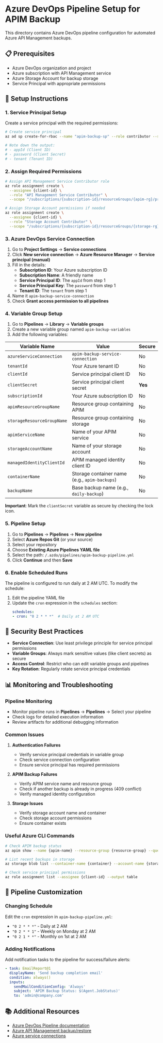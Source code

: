 # Azure DevOps Pipeline Setup for APIM Backup

This directory contains Azure DevOps pipeline configuration for automated Azure API Management backups.

## 📋 Prerequisites

- Azure DevOps organization and project
- Azure subscription with API Management service
- Azure Storage Account for backup storage
- Service Principal with appropriate permissions

## 🔧 Setup Instructions

### 1. Service Principal Setup

Create a service principal with the required permissions:

```bash
# Create service principal
az ad sp create-for-rbac --name "apim-backup-sp" --role contributor --scopes /subscriptions/{subscription-id}

# Note down the output:
# - appId (Client ID)
# - password (Client Secret)  
# - tenant (Tenant ID)
```

### 2. Assign Required Permissions

```bash
# Assign API Management Service Contributor role
az role assignment create \
  --assignee {client-id} \
  --role "API Management Service Contributor" \
  --scope "/subscriptions/{subscription-id}/resourceGroups/{apim-rg}/providers/Microsoft.ApiManagement/service/{apim-name}"

# Assign Storage Account permissions if needed
az role assignment create \
  --assignee {client-id} \
  --role "Storage Account Contributor" \
  --scope "/subscriptions/{subscription-id}/resourceGroups/{storage-rg}/providers/Microsoft.Storage/storageAccounts/{storage-account}"
```

### 3. Azure DevOps Service Connection

1. Go to **Project Settings** → **Service connections**
2. Click **New service connection** → **Azure Resource Manager** → **Service principal (manual)**
3. Fill in the details:
   - **Subscription ID**: Your Azure subscription ID
   - **Subscription Name**: A friendly name
   - **Service Principal ID**: The `appId` from step 1
   - **Service Principal Key**: The `password` from step 1
   - **Tenant ID**: The `tenant` from step 1
4. Name it `apim-backup-service-connection`
5. Check **Grant access permission to all pipelines**

### 4. Variable Group Setup

1. Go to **Pipelines** → **Library** → **Variable groups**
2. Create a new variable group named `apim-backup-variables`
3. Add the following variables:

| Variable Name | Value | Secure |
|---------------|-------|---------|
| `azureServiceConnection` | `apim-backup-service-connection` | No |
| `tenantId` | Your Azure tenant ID | No |
| `clientId` | Service principal client ID | No |
| `clientSecret` | Service principal client secret | **Yes** |
| `subscriptionId` | Your Azure subscription ID | No |
| `apimResourceGroupName` | Resource group containing APIM | No |
| `storageResourceGroupName` | Resource group containing storage | No |
| `apimServiceName` | Name of your APIM service | No |
| `storageAccountName` | Name of your storage account | No |
| `managedIdentityClientId` | APIM managed identity client ID | No |
| `containerName` | Storage container name (e.g., `apim-backups`) | No |
| `backupName` | Base backup name (e.g., `daily-backup`) | No |

**Important**: Mark the `clientSecret` variable as secure by checking the lock icon.

### 5. Pipeline Setup

1. Go to **Pipelines** → **Pipelines** → **New pipeline**
2. Select **Azure Repos Git** (or your source)
3. Select your repository
4. Choose **Existing Azure Pipelines YAML file**
5. Select the path: `/.azdo/pipelines/apim-backup-pipeline.yml`
6. Click **Continue** and then **Save**

### 6. Enable Scheduled Runs

The pipeline is configured to run daily at 2 AM UTC. To modify the schedule:

1. Edit the pipeline YAML file
2. Update the `cron` expression in the `schedules` section:
   ```yaml
   schedules:
   - cron: "0 2 * * *"  # Daily at 2 AM UTC
   ```

## 🔐 Security Best Practices

- **Service Connection**: Use least privilege principle for service principal permissions
- **Variable Groups**: Always mark sensitive values (like client secrets) as secure
- **Access Control**: Restrict who can edit variable groups and pipelines
- **Key Rotation**: Regularly rotate service principal credentials

## 📊 Monitoring and Troubleshooting

### Pipeline Monitoring
- Monitor pipeline runs in **Pipelines** → **Pipelines** → Select your pipeline
- Check logs for detailed execution information
- Review artifacts for additional debugging information

### Common Issues

1. **Authentication Failures**
   - Verify service principal credentials in variable group
   - Check service connection configuration
   - Ensure service principal has required permissions

2. **APIM Backup Failures**
   - Verify APIM service name and resource group
   - Check if another backup is already in progress (409 conflict)
   - Verify managed identity configuration

3. **Storage Issues**
   - Verify storage account name and container
   - Check storage account permissions
   - Ensure container exists

### Useful Azure CLI Commands

```bash
# Check APIM backup status
az apim show --name {apim-name} --resource-group {resource-group} --query "restore"

# List recent backups in storage
az storage blob list --container-name {container} --account-name {storage-account}

# Check service principal permissions
az role assignment list --assignee {client-id} --output table
```

## 🔄 Pipeline Customization

### Changing Schedule
Edit the `cron` expression in `apim-backup-pipeline.yml`:
- `"0 2 * * *"` - Daily at 2 AM
- `"0 2 * * 1"` - Weekly on Monday at 2 AM  
- `"0 2 1 * *"` - Monthly on 1st at 2 AM

### Adding Notifications
Add notification tasks to the pipeline for success/failure alerts:

```yaml
- task: EmailReport@1
  displayName: 'Send backup completion email'
  condition: always()
  inputs:
    sendMailConditionConfig: 'Always'
    subject: 'APIM Backup Status: $(Agent.JobStatus)'
    to: 'admin@company.com'
```

## 📚 Additional Resources

- [Azure DevOps Pipeline documentation](https://docs.microsoft.com/en-us/azure/devops/pipelines/)
- [Azure API Management backup/restore](https://docs.microsoft.com/en-us/azure/api-management/api-management-howto-disaster-recovery-backup-restore)
- [Azure service connections](https://docs.microsoft.com/en-us/azure/devops/pipelines/library/service-endpoints)